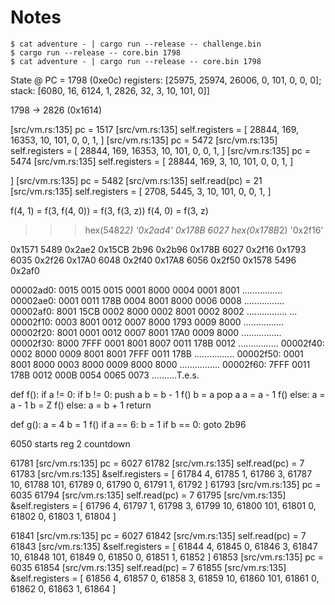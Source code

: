  # Notes
 
```
$ cat adventure - | cargo run --release -- challenge.bin
$ cargo run --release -- core.bin 1798
$ cat adventure - | cargo run --release -- core.bin 1798
```

State @ PC = 1798 (0xe0c)
registers: [25975, 25974, 26006, 0, 101, 0, 0, 0]; stack: [6080, 16, 6124, 1, 2826, 32, 3, 10, 101, 0]]



1798 -> 2826 (0x1614)


[src/vm.rs:135] pc = 1517
[src/vm.rs:135] self.registers = [
    28844,
    169,
    16353,
    10,
    101,
    0,
    0,
    1,
]
[src/vm.rs:135] pc = 5472
[src/vm.rs:135] self.registers = [
    28844,
    169,
    16353,
    10,
    101,
    0,
    0,
    1,
]
[src/vm.rs:135] pc = 5474
[src/vm.rs:135] self.registers = [
    28844,
    169,
    3,
    10,
    101,
    0,
    0,
    1,
]

]
[src/vm.rs:135] pc = 5482
[src/vm.rs:135] self.read(pc) = 21
[src/vm.rs:135] self.registers = [
    2708,
    5445,
    3,
    10,
    101,
    0,
    0,
    1,
]

f(4, 1) = f(3, f(4, 0)) = f(3, f(3, z))
f(4, 0) = f(3, z)

>>> hex(5482*2)
'0x2ad4'
>>> 0x178B
6027
>>> hex(0x178B*2)
'0x2f16'

0x1571 5489 0x2ae2
0x15CB 2b96 0x2b96
0x178B 6027 0x2f16
0x1793 6035 0x2f26
0x17A0 6048 0x2f40
0x17A8 6056 0x2f50
0x1578 5496 0x2af0

00002ad0: 0015 0015 0015 0001 8000 0004 0001 8001  ................
00002ae0: 0001 0011 178B 0004 8001 8000 0006 0008  ................
00002af0: 8001 15CB 0002 8000 0002 8001 0002 8002  ................
...
00002f10: 0003 8001 0012 0007 8000 1793 0009 8000  ................
00002f20: 8001 0001 0012 0007 8001 17A0 0009 8000  ................
00002f30: 8000 7FFF 0001 8001 8007 0011 178B 0012  ................
00002f40: 0002 8000 0009 8001 8001 7FFF 0011 178B  ................
00002f50: 0001 8001 8000 0003 8000 0009 8000 8000  ................
00002f60: 7FFF 0011 178B 0012 000B 0054 0065 0073  ..........T.e.s.

def f():
  if a != 0:
    if b != 0:
      push a
      b = b - 1
      f()
      b = a
      pop a
      a = a - 1
      f()
    else:
      a = a - 1
      b = Z
      f()
  else:
    a = b + 1
    return

def g():
  a = 4
  b = 1
  f()
  if a == 6:
    b = 1
  if b == 0:
    goto 2b96

6050 starts reg 2 countdown

 61781 [src/vm.rs:135] pc = 6027
 61782 [src/vm.rs:135] self.read(pc) = 7
 61783 [src/vm.rs:135] &self.registers = [
 61784     4,
 61785     1,
 61786     3,
 61787     10,
 61788     101,
 61789     0,
 61790     0,
 61791     1,
 61792 ]
 61793 [src/vm.rs:135] pc = 6035
 61794 [src/vm.rs:135] self.read(pc) = 7
 61795 [src/vm.rs:135] &self.registers = [
 61796     4,
 61797     1,
 61798     3,
 61799     10,
 61800     101,
 61801     0,
 61802     0,
 61803     1,
 61804 ]

 61841 [src/vm.rs:135] pc = 6027
 61842 [src/vm.rs:135] self.read(pc) = 7
 61843 [src/vm.rs:135] &self.registers = [
 61844     4,
 61845     0,
 61846     3,
 61847     10,
 61848     101,
 61849     0,
 61850     0,
 61851     1,
 61852 ]
 61853 [src/vm.rs:135] pc = 6035
 61854 [src/vm.rs:135] self.read(pc) = 7
 61855 [src/vm.rs:135] &self.registers = [
 61856     4,
 61857     0,
 61858     3,
 61859     10,
 61860     101,
 61861     0,
 61862     0,
 61863     1,
 61864 ]
